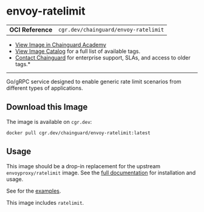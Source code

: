 <!--monopod:start-->
# envoy-ratelimit
| | |
| - | - |
| **OCI Reference** | `cgr.dev/chainguard/envoy-ratelimit` |


* [View Image in Chainguard Academy](https://edu.chainguard.dev/chainguard/chainguard-images/reference/envoy-ratelimit/overview/)
* [View Image Catalog](https://console.enforce.dev/images/catalog) for a full list of available tags.
* [Contact Chainguard](https://www.chainguard.dev/chainguard-images) for enterprise support, SLAs, and access to older tags.*

---
<!--monopod:end-->

<!--overview:start-->
 Go/gRPC service designed to enable generic rate limit scenarios from different types of applications.
<!--overview:end-->

<!--getting:start-->
## Download this Image
The image is available on `cgr.dev`:

```
docker pull cgr.dev/chainguard/envoy-ratelimit:latest
```
<!--getting:end-->

<!--body:start-->
## Usage

This image should be a drop-in replacement for the upstream `envoyproxy/ratelimit` image.
See the [full documentation](https://gateway.envoyproxy.io/latest/user/rate-limit.html) for installation and usage.

See for the [examples](https://github.com/envoyproxy/ratelimit#examples).

This image includes `ratelimit`.
<!--body:end-->
